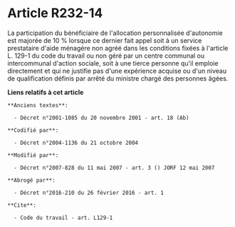 # Article R232-14

La participation du bénéficiaire de l'allocation personnalisée d'autonomie est majorée de 10 % lorsque ce dernier fait appel
soit à un service prestataire d'aide ménagère non agréé dans les conditions fixées à l'article L. 129-1 du code du travail ou
non géré par un centre communal ou intercommunal d'action sociale, soit à une tierce personne qu'il emploie directement et
qui ne justifie pas d'une expérience acquise ou d'un niveau de qualification définis par arrêté du ministre chargé des
personnes âgées.

**Liens relatifs à cet article**

	**Anciens textes**:

	  - Décret n°2001-1085 du 20 novembre 2001 - art. 18 (Ab)

	**Codifié par**:

	  - Décret n°2004-1136 du 21 octobre 2004

	**Modifié par**:

	  - Décret n°2007-828 du 11 mai 2007 - art. 3 () JORF 12 mai 2007

	**Abrogé par**:

	  - Décret n°2016-210 du 26 février 2016 - art. 1

	**Cite**:

	  - Code du travail - art. L129-1
